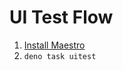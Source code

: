 # UI Test Flow

1. [Install Maestro](https://maestro.mobile.dev/getting-started/installing-maestro)
2. `deno task uitest`
